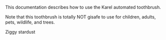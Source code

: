 This documentation describes how to use the Karel automated toothbrush.

Note that this toothbrush is totally NOT gisafe to use for children, adults, pets, wildlife, and trees.

Ziggy stardust